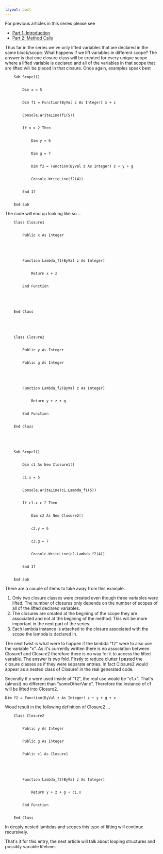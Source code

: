 ```yaml
---
layout: post
---
```

For previous articles in this series please see

  * [Part 1: Introduction](http://blogs.msdn.com/jaredpar/archive/2007/04/27/closures-in-vb-part-1.aspx)
  * [Part 2: Method Calls](http://blogs.msdn.com/jaredpar/archive/2007/05/03/closures-in-vb-part-2-method-calls.aspx)

Thus far in the series we've only lifted variables that are declared in the
same block/scope. What happens if we lift variables in different scope?  The
answer is that one closure class will be created for every unique scope where
a lifted variable is declared and all of the variables in that scope that are
lifted will be placed in that closure.  Once again, examples speak best

    
    
        Sub Scope1()


            Dim x = 5


            Dim f1 = Function(ByVal z As Integer) x + z


            Console.WriteLine(f1(5))


            If x > 2 Then


                Dim y = 6


                Dim g = 7


                Dim f2 = Function(ByVal z As Integer) z + y + g


                Console.WriteLine(f2(4))


            End If


        End Sub

The code will end up looking like so ...

    
    
        Class Closure1


            Public x As Integer


    


            Function Lambda_f1(ByVal z As Integer)


                Return x + z


            End Function


    


        End Class


    


        Class Closure2


            Public y As Integer


            Public g As Integer


    


            Function Lambda_f2(ByVal z As Integer)


                Return y + z + g


            End Function


        End Class


    


        Sub Scope1()


            Dim c1 As New Closure1()


            c1.x = 5


            Console.WriteLine(c1.Lambda_f1(5))


            If c1.x > 2 Then


                Dim c2 As New Closure2()


                c2.y = 6


                c2.g = 7


                Console.WriteLine(c2.Lambda_f2(4))


            End If


        End Sub

There are a couple of items to take away from this example.

  1. Only two closure classes were created even though three variables were lifted.  The number of closures only depends on the number of scopes of all of the lifted declared variables. 
  2. The closures are created at the begining of the scope they are associated and not at the begining of the method.  This will be more important in the next part of the series. 
  3. Each lambda instance is attached to the closure associated with the scope the lambda is declared in. 

The next twist is what were to happen if the lambda "f2" were to also use the
variable "x".  As it's currently written there is no association between
Closure1 and Closure2 therefore there is no way for it to access the lifted
variable.  The answer is two fold.  Firstly to reduce clutter I pasted the
closure classes as if they were separate entries.  In fact Closure2 would
appear as a nested class of Closure1 in the real generated code.

Secondly if x were used inside of "f2", the real use would be "c1.x".  That's
(almost) no different than "someOtherVar.x".  Therefore the instance of c1
will be lifted into Closure2.

    
    
    Dim f2 = Function(ByVal z As Integer) z + y + g + x

Woud result in the following definition of Closure2 ...

    
    
        Class Closure2


            Public y As Integer


            Public g As Integer


            Public c1 As Closure1


    


            Function Lambda_f2(ByVal z As Integer)


                Return y + z + g + c1.x


            End Function


        End Class

In deeply nested lambdas and scopes this type of lifting will continue
recursively.

That's it for this entry, the next article will talk about looping structures
and possibly variable lifetime.

